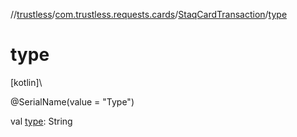 //[trustless](../../../index.md)/[com.trustless.requests.cards](../index.md)/[StaqCardTransaction](index.md)/[type](type.md)

# type

[kotlin]\

@SerialName(value = &quot;Type&quot;)

val [type](type.md): String
